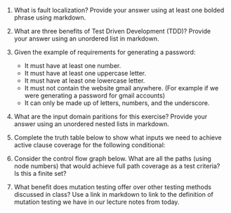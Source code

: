 

1. What is fault localization? Provide your answer using at least one bolded phrase using markdown.

2. What are three benefits of Test Driven Development (TDD)? Provide your answer using an unordered list in markdown.

3. Given the example of requirements for generating a password:
    - It must have at least one number.
    - It must have at least one uppercase letter.
    - It must have at least one lowercase letter.
    - It must not contain the website gmail anywhere. (For example if we were generating a password for gmail accounts)
    - It can only be made up of letters, numbers, and the underscore.

4. What are the input domain paritions for this exercise? Provide your answer using an unordered nested lists in markdown.

5. Complete the truth table below to show what inputs we need to achieve active clause coverage for the following conditional:

6. Consider the control flow graph below. What are all the paths (using node numbers) that would achieve full path coverage as a test criteria? Is this a finite set?

7. What benefit does mutation testing offer over other testing methods discussed in class? Use a link in markdown to link to the definition of mutation testing we have in our lecture notes from today.
